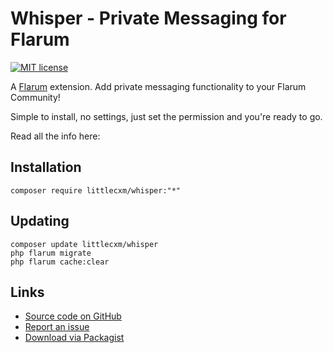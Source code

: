 # Whisper - Private Messaging for Flarum

[![MIT license](https://img.shields.io/badge/license-MIT-blue.svg)](https://github.com/FriendsOfFlarum/byobu/blob/master/LICENSE)

A [Flarum](http://flarum.org) extension. Add private messaging functionality to your Flarum Community!

Simple to install, no settings, just set the permission and you're ready to go.

Read all the info here:

## Installation

    composer require littlecxm/whisper:"*"

## Updating

    composer update littlecxm/whisper
    php flarum migrate
    php flarum cache:clear

## Links

- [Source code on GitHub](https://github.com/littlecxm/whisper)
- [Report an issue](https://github.com/littlecxm/whisper/issues)
- [Download via Packagist](https://packagist.org/packages/littlecxm/whisper)
